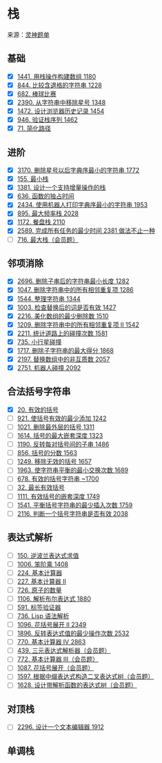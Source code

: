 # 栈
来源：[灵神题单](https://leetcode.cn/circle/discuss/mOr1u6/)

## 基础
- [x] [1441. 用栈操作构建数组 1180](https://leetcode.cn/problems/build-an-array-with-stack-operations/)
- [x] [844. 比较含退格的字符串 1228](https://leetcode.cn/problems/backspace-string-compare/)
- [x] [682. 棒球比赛](https://leetcode.cn/problems/baseball-game/)
- [x] [2390. 从字符串中移除星号 1348](https://leetcode.cn/problems/removing-stars-from-a-string/)
- [x] [1472. 设计浏览器历史记录 1454](https://leetcode.cn/problems/design-browser-history/)
- [x] [946. 验证栈序列 1462](https://leetcode.cn/problems/validate-stack-sequences/)
- [x] [71. 简化路径](https://leetcode.cn/problems/simplify-path/)

## 进阶
- [x] [3170. 删除星号以后字典序最小的字符串 1772](https://leetcode.cn/problems/lexicographically-minimum-string-after-removing-stars/)
- [x] [155. 最小栈](https://leetcode.cn/problems/min-stack/)
- [x] [1381. 设计一个支持增量操作的栈](https://leetcode.cn/problems/design-a-stack-with-increment-operation/)
- [x] [636. 函数的独占时间](https://leetcode.cn/problems/exclusive-time-of-functions/)
- [x] [2434. 使用机器人打印字典序最小的字符串 1953](https://leetcode.cn/problems/using-a-robot-to-print-the-lexicographically-smallest-string/)
- [x] [895. 最大频率栈 2028](https://leetcode.cn/problems/maximum-frequency-stack/)
- [x] [1172. 餐盘栈 2110](https://leetcode.cn/problems/dinner-plate-stacks/)
- [x] [2589. 完成所有任务的最少时间 2381 做法不止一种](https://leetcode.cn/problems/minimum-time-to-complete-all-tasks/)
- [ ] [716. 最大栈（会员题）](https://leetcode.cn/problems/max-stack/)

## 邻项消除
- [x] [2696. 删除子串后的字符串最小长度 1282](https://leetcode.cn/problems/minimum-string-length-after-removing-substrings/)
- [x] [1047. 删除字符串中的所有相邻重复项 1286](https://leetcode.cn/problems/remove-all-adjacent-duplicates-in-string/)
- [x] [1544. 整理字符串 1344](https://leetcode.cn/problems/make-the-string-great/)
- [x] [1003. 检查替换后的词是否有效 1427](https://leetcode.cn/problems/check-if-word-is-valid-after-substitutions/)
- [x] [2216. 美化数组的最少删除数 1510](https://leetcode.cn/problems/minimum-deletions-to-make-array-beautiful/)
- [x] [1209. 删除字符串中的所有相邻重复项 II 1542](https://leetcode.cn/problems/remove-all-adjacent-duplicates-in-string-ii/)
- [x] [2211. 统计道路上的碰撞次数 1581](https://leetcode.cn/problems/count-collisions-on-a-road/)
- [x] [735. 小行星碰撞](https://leetcode.cn/problems/asteroid-collision/)
- [x] [1717. 删除子字符串的最大得分 1868](https://leetcode.cn/problems/maximum-score-from-removing-substrings/)
- [x] [2197. 替换数组中的非互质数 2057](https://leetcode.cn/problems/replace-non-coprime-numbers-in-array/)
- [x] [2751. 机器人碰撞 2092](https://leetcode.cn/problems/robot-collisions/)

## 合法括号字符串
- [x] [20. 有效的括号](https://leetcode.cn/problems/valid-parentheses/)
- [ ] [921. 使括号有效的最少添加 1242](https://leetcode.cn/problems/minimum-add-to-make-parentheses-valid/)
- [ ] [1021. 删除最外层的括号 1311](https://leetcode.cn/problems/remove-outermost-parentheses/)
- [ ] [1614. 括号的最大嵌套深度 1323](https://leetcode.cn/problems/maximum-nesting-depth-of-the-parentheses/)
- [ ] [1190. 反转每对括号间的子串 1486](https://leetcode.cn/problems/reverse-substrings-between-each-pair-of-parentheses/)
- [ ] [856. 括号的分数 1563](https://leetcode.cn/problems/score-of-parentheses/)
- [ ] [1249. 移除无效的括号 1657](https://leetcode.cn/problems/minimum-remove-to-make-valid-parentheses/)
- [ ] [1963. 使字符串平衡的最小交换次数 1689](https://leetcode.cn/problems/minimum-number-of-swaps-to-make-the-string-balanced/)
- [ ] [678. 有效的括号字符串 ~1700](https://leetcode.cn/problems/valid-parenthesis-string/)
- [ ] [32. 最长有效括号](https://leetcode.cn/problems/longest-valid-parentheses/)
- [ ] [1111. 有效括号的嵌套深度 1749](https://leetcode.cn/problems/maximum-nesting-depth-of-two-valid-parentheses-strings/)
- [ ] [1541. 平衡括号字符串的最少插入次数 1759](https://leetcode.cn/problems/minimum-insertions-to-balance-a-parentheses-string/)
- [ ] [2116. 判断一个括号字符串是否有效 2038](https://leetcode.cn/problems/check-if-a-parentheses-string-can-be-valid/)

## 表达式解析
- [ ] [150. 逆波兰表达式求值](https://leetcode.cn/problems/evaluate-reverse-polish-notation/)
- [ ] [1006. 笨阶乘 1408](https://leetcode.cn/problems/clumsy-factorial/)
- [ ] [224. 基本计算器](https://leetcode.cn/problems/basic-calculator/)
- [ ] [227. 基本计算器 II](https://leetcode.cn/problems/basic-calculator-ii/)
- [ ] [726. 原子的数量](https://leetcode.cn/problems/number-of-atoms/)
- [ ] [1106. 解析布尔表达式 1880](https://leetcode.cn/problems/parsing-a-boolean-expression/)
- [ ] [591. 标签验证器](https://leetcode.cn/problems/tag-validator/)
- [ ] [736. Lisp 语法解析](https://leetcode.cn/problems/parse-lisp-expression/)
- [ ] [1096. 花括号展开 II 2349](https://leetcode.cn/problems/brace-expansion-ii/)
- [ ] [1896. 反转表达式值的最少操作次数 2532](https://leetcode.cn/problems/minimum-cost-to-change-the-final-value-of-expression/)
- [ ] [770. 基本计算器 IV 2863](https://leetcode.cn/problems/basic-calculator-iv/)
- [ ] [439. 三元表达式解析器（会员题）](https://leetcode.cn/problems/ternary-expression-parser/)
- [ ] [772. 基本计算器 III（会员题）](https://leetcode.cn/problems/basic-calculator-iii/)
- [ ] [1087. 花括号展开（会员题）](https://leetcode.cn/problems/brace-expansion/)
- [ ] [1597. 根据中缀表达式构造二叉表达式树（会员题）](https://leetcode.cn/problems/build-binary-expression-tree-from-infix-expression/)
- [ ] [1628. 设计带解析函数的表达式树（会员题）](https://leetcode.cn/problems/design-an-expression-tree-with-evaluate-function/)

## 对顶栈
- [ ] [2296. 设计一个文本编辑器 1912](https://leetcode.cn/problems/design-a-text-editor/)

## 单调栈
